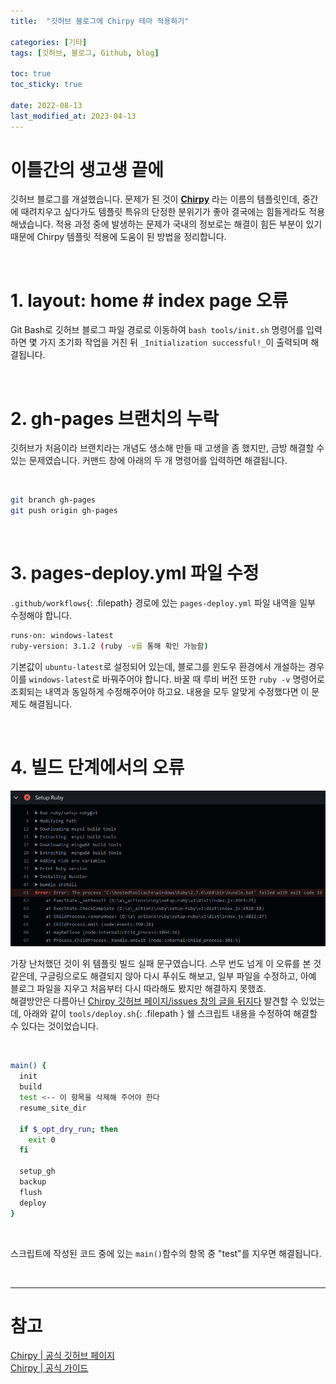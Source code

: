 ```yaml
---
title:  "깃허브 블로그에 Chirpy 테마 적용하기"

categories: [기타]
tags: [깃허브, 블로그, Github, blog]

toc: true
toc_sticky: true
 
date: 2022-08-13
last_modified_at: 2023-04-13
---
```


# 이틀간의 생고생 끝에

깃허브 블로그를 개설했습니다. 문제가 된 것이 **[Chirpy](https://github.com/cotes2020/jekyll-theme-chirpy/)** 라는 이름의 템플릿인데, 중간에 때려치우고 싶다가도 템플릿 특유의 단정한 분위기가 좋아 결국에는 힘들게라도 적용해냈습니다. 적용 과정 중에 발생하는 문제가 국내의 정보로는 해결이 힘든 부분이 있기 때문에 Chirpy 템플릿 적용에 도움이 된 방법을 정리합니다.

<br>

# 1. layout: home # index page 오류

Git Bash로 깃허브 블로그 파일 경로로 이동하여 `bash tools/init.sh` 명령어를 입력하면 몇 가지 초기화 작업을 거친 뒤 `_Initialization successful!_`이 출력되며 해결됩니다.

<br>

# 2. gh-pages 브랜치의 누락

깃허브가 처음이라 브랜치라는 개념도 생소해 만들 때 고생을 좀 했지만, 금방 해결할 수 있는 문제였습니다. 커맨드 창에 아래의 두 개 명령어를 입력하면 해결됩니다.

<br>

```bash
git branch gh-pages  
git push origin gh-pages
```

<br>

# 3. pages-deploy.yml 파일 수정

`.github/workflows`{: .filepath} 경로에 있는 `pages-deploy.yml` 파일 내역을 일부 수정해야 합니다.  

```bash
runs-on: windows-latest
ruby-version: 3.1.2 (ruby -v를 통해 확인 가능함)
```

기본값이 `ubuntu-latest`로 설정되어 있는데, 블로그를 윈도우 환경에서 개설하는 경우 이를 `windows-latest`로 바꿔주어야 합니다. 바꿀 때 루비 버전 또한 `ruby -v` 명령어로 조회되는 내역과 동일하게 수정해주어야 하고요. 내용을 모두 알맞게 수정했다면 이 문제도 해결됩니다.

<br>

# 4. 빌드 단계에서의 오류

![GitHub-push-error](/assets/img/2022-08-13-blog-error-fix/GitHub-push-error.png)

가장 난처했던 것이 위 템플릿 빌드 실패 문구였습니다. 스무 번도 넘게 이 오류를 본 것 같은데, 구글링으로도 해결되지 않아 다시 푸쉬도 해보고, 일부 파일을 수정하고, 아예 블로그 파일을 지우고 처음부터 다시 따라해도 봤지만 해결하지 못했죠.  
해결방안은 다름아닌 [Chirpy 깃허브 페이지/issues 창의 글을 뒤지다](https://github.com/cotes2020/jekyll-theme-chirpy/issues/465) 발견할 수 있었는데, 아래와 같이 `tools/deploy.sh`{: .filepath } 쉘 스크립트 내용을 수정하여 해결할 수 있다는 것이었습니다.

<br>

```sh
main() {
  init
  build
  test <-- 이 항목을 삭제해 주어야 한다
  resume_site_dir

  if $_opt_dry_run; then
    exit 0
  fi

  setup_gh
  backup
  flush
  deploy
}
```

<br>

스크립트에 작성된 코드 중에 있는 `main()`함수의 항목 중 "test"를 지우면 해결됩니다.

<br>

---

# 참고
[Chirpy | 공식 깃허브 페이지](https://github.com/cotes2020/jekyll-theme-chirpy/)<br>
[Chirpy | 공식 가이드](https://chirpy.cotes.page/)